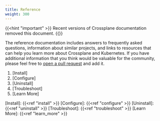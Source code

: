 ```yaml
---
title: Reference
weight: 300
---
```


{{<hint "important" >}}
Recent versions of Crossplane documentation removed this document.
{{</hint >}}

The reference documentation includes answers to frequently asked questions,
information about similar projects, and links to resources that can help you
learn more about Crossplane and Kubernetes. If you have additional information
that you think would be valuable for the community, please feel free to [open a
pull request] and add it.

1. [Install]
2. [Configure]
3. [Uninstall]
4. [Troubleshoot]
5. [Learn More]

<!-- Named Links -->

[open a pull request]: https://github.com/crossplane/crossplane/compare
[Install]: {{<ref "install" >}}
[Configure]: {{<ref "configure" >}}
[Uninstall]: {{<ref "uninstall" >}}
[Troubleshoot]: {{<ref "troubleshoot" >}}
[Learn More]: {{<ref "learn_more" >}}

